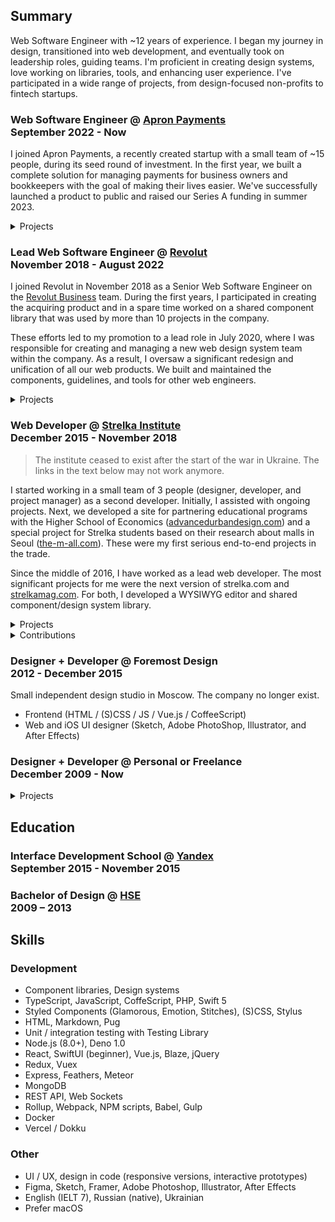 ## Summary 

Web Software Engineer with ~12 years of experience. I began my journey in design, transitioned into web development, and eventually took on leadership roles, guiding teams. I'm proficient in creating design systems, love working on libraries, tools, and enhancing user experience. I've participated in a wide range of projects, from design-focused non-profits to fintech startups.

### Web Software Engineer @ [Apron Payments](https://getapron.com) <br /> September 2022 - Now

I joined Apron Payments, a recently created startup with a small team of ~15 people, during its seed round of investment. In the first year, we built a complete solution for managing payments for business owners and bookkeepers with the goal of making their lives easier. We've successfully launched a product to public and raised our Series A funding in summer 2023.

<details>
<summary>Projects</summary>

- 2023: [getapron.com](https://getapron.com)
- 2022: [Apron Payments App](https://app.getapron.com) - participated in the development of every feature, created a shared component library & design system

</details>


### Lead Web Software Engineer @ [Revolut](https://revolut.com/) <br /> November 2018 - August 2022

I joined Revolut in November 2018 as a Senior Web Software Engineer on the [Revolut Business](https://business.revolut.com) team. During the first years, I participated in creating the acquiring product and in a spare time worked on a shared component library that was used by more than 10 projects in the company.

These efforts led to my promotion to a lead role in July 2020, where I was responsible for creating and managing a new web design system team within the company. As a result, I oversaw a significant redesign and unification of all our web products. We built and maintained the components, guidelines, and tools for other web engineers.

<details>
<summary>Projects</summary>

- [Revolut Business](https://business.revolut.com)
	- React, Testing Library, Styled Components
	- Created and maintained a merchant dashboard
- Revolut Merchant
	- [Public API documentation](https://developer.revolut.com/docs/accept-payments)
	- [RevolutCheckout.js](https://developer.revolut.com/docs/revolut-checkout-js) widget for accepting payments on external websites
- Revolut UI Kit
	- Component library & design system used by web projects
	- Detailed documentation, pattern library, and internal blog

</details>


### Web Developer @ [Strelka&nbsp;Institute](http://strelka.com) <br /> December 2015 - November 2018

> The institute ceased to exist after the start of the war in Ukraine. The links in the text below may not work anymore.

I started working in a small team of 3 people (designer, developer, and project manager) as a second developer. Initially, I assisted with ongoing projects. Next, we developed a site for partnering educational programs with the Higher School of Economics ([advancedurbandesign.com](http://advancedurbandesign.com)) and a special project for Strelka students based on their research about malls in Seoul ([the-m-all.com](https://karalevich.com/cases/disrupt-the-m-all)). These were my first serious end-to-end projects in the trade.

Since the middle of 2016, I have worked as a lead web developer. The most significant projects for me were the next version of strelka.com and [strelkamag.com](https://strelkamag.com). For both, I developed a WYSIWYG editor and shared component/design system library.


<details>
<summary>Projects</summary>

- 2018: [inthecity.strelka.com](https://inthecity.strelka.com/en)
    - Next.js
    - Featured on [hoverstat.es](https://hoverstat.es/features/in-the-city).
- 2018: [strelkamag.com](https://strelkamag.com/en) and next strelka.com
    - Express, React, Redux, SSR, ES2017, Emotion, Slate.js
    - `@strelka/components` — components library / design system
    - `@strelka/redactor` — WYSIWYG editor based on components
- 2017: [blog.thenewnormal.strelka.com](http://blog.thenewnormal.strelka.com/)
    - ES2015, PostCSS
    - Tumblr theme
- 2017: [thenewnormal.strelka.com](https://thenewnormal.strelka.com)
    - Vue.js, Vuex, SSR, Express, Stylus, PostCSS
    - Featured on [hoverstat.es](https://hoverstat.es/features/the-new-normal), [siteinspire](https://www.siteinspire.com/websites/7488-the-new-normal)
    - Project overview: https://karalevich.com/cases/the-new-normal
- 2016: [shop.strelka.com](http://strelka.com/ru/press/books)
    - Meteor on backend, ES2015, React, Radium
    - Widget and API back-end
- 2016: [advancedurbandesign.com](http://advancedurbandesign.com)
    - Meteor, CoffeScript, Stylus
    - Featured on [siteinspire](https://www.siteinspire.com/websites/6364-advanced-urban-design)
- 2016: [the-m-all.com](http://the-m-all.com)
    - Vue.js, Redux, ES2015, Stylus
    - Featured on [hoverstat.es](https://hoverstat.es/features/disrupt-the-m-all)
- 2016: Digital Russia, Vector Blog
    - Meteor, SSR, React, Redux, draft.js, ES2015, Stylus, Flow
    - Admin panel / WYSIWYG page editor based on [draft.js](https://draftjs.org/)

</details>

<details>
<summary>Contributions</summary>

- 2015-2018: [strelka.com](http://strelka.com)
    - PHP, jQuery
    - Legacy web site of Strelka Institute
- 2016-2018: [apply.strelka.com](https://apply.strelka.com)
    - Meteor, CoffeScript, Stylus, Jade
    - Internal platform for student application process
- 2015: [bigfuture.ru](http://bigfuture.ru)
    - PHP, jQuery
- 2015: [futureurbanism.com](http://futureurbanism.com)
    - WordPress, PHP, jQuery

</details>


### Designer + Developer @ Foremost&nbsp;Design <br /> 2012 - December 2015

Small independent design studio in Moscow. The company no longer exist.

- Frontend (HTML / (S)CSS / JS / Vue.js / CoffeeScript)
- Web and iOS UI designer (Sketch, Adobe PhotoShop, Illustrator, and After Effects)


### Designer + Developer @ Personal or Freelance <br /> December 2009 - Now

<details>
<summary>Projects</summary>

- 2021: [`lil-match`](https://github.com/exah/lil-match)
	- Super small pattern matching library for TS projects
- 2020: [`nano-slots`](https://github.com/exah/nano-slots)
	- A super lightweight [slot](http://developer.mozilla.org/en-US/docs/Web/HTML/Element/slot) implementation for React
- 2020: [piny](https://dev.piny.link) for [server](https://github.com/exah/piny-api), [ios](https://github.com/exah/piny-ios) and web (wip)
	- Personal social bookmarking service
- 2019: [electricred.design](https://electricred.design/)
	- Next.js, React, SSR
- 2019: [`ya-fetch`](https://github.com/exah/ya-fetch)
	- Tiny library for making `fetch` requests easier
- 2019: [goremykina.com](https://goremykina.com)
	- React, SSR
	- Design and development
	- Site for my Mom
- 2018: [`pss`](http://pss-components.surge.sh/)
	- Design system and react component library
- 2018: [`react-universal-data`](https://github.com/exah/react-universal-data)
	- Library for fetching data in React application on server and browser
- 2018: [geocinema.network](http://geocinema.network)
	- Nuxt.js, Vue.js
	- Small project for Strelka Students
- 2017: [vishvish.design](https://vishvish.design)
	- Vue.js, SSR, Feathers.js on the backend
	- In the admin panel you can view site changes in realtime
- 2017: [uborevich.ru](https://uborevich.ru/en/)
	- Vue.js, SSR
	- Pages are generated from static `yaml` documents with caching by change date till forever
- 2016: [superslovo.madebyfork.ru](http://superslovo.madebyfork.ru)
	- Vue.js, SSR
	- Pages generated from `svg` and `markdown` files in build time
	- Small project for friends
- 2016: [mipt.ru/english](https://mipt.ru/english)
	- ES2015, Jade
	- Static templates
- 2014: [demidoff.info](http://demidoff.info)
	- WordPress theme (PHP, SCSS)
	- Design and development

</details>


## Education

### Interface Development School @ [Yandex](https://yandex.ru/promo/academy/shri) <br /> September 2015 - November 2015

### Bachelor of Design @ [HSE](https://design.hse.ru) <br /> 2009 – 2013


## Skills

### Development

- Component libraries, Design systems
- TypeScript, JavaScript, CoffeScript, PHP, Swift 5
- Styled Components (Glamorous, Emotion, Stitches), (S)CSS, Stylus
- HTML, Markdown, Pug
- Unit / integration testing with Testing Library
- Node.js (8.0+), Deno 1.0
- React, SwiftUI (beginner), Vue.js, Blaze, jQuery
- Redux, Vuex
- Express, Feathers, Meteor
- MongoDB
- REST API, Web Sockets
- Rollup, Webpack, NPM scripts, Babel, Gulp
- Docker
- Vercel / Dokku

### Other

- UI / UX, design in code (responsive versions, interactive prototypes)
- Figma, Sketch, Framer, Adobe Photoshop, Illustrator, After Effects
- English (IELT 7), Russian (native), Ukrainian
- Prefer macOS

